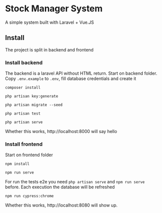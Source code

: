 # Stock Manager System
A simple system built with Laravel + Vue.JS

## Install
The project is split in backend and frontend

### Install backend
The backend is a laravel API without HTML return.
Start on backend folder.
Copy `.env.example` to `.env`,  fill database credentials and create it

`composer install`

`php artisan key:generate`

`php artisan migrate --seed`

`php artisan test`

`php artisan serve`

Whether this works, http://localhost:8000 will say hello

### Install frontend
Start on frontend folder

`npm install`

`npm run serve`

For run the tests e2e you need `php artisan serve` and `npm run serve` before. Each execution the database will be refreshed

`npm run cypress:chrome`

Whether this works, http://localhost:8080 will show up.
